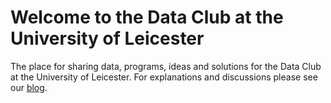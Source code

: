# Welcome to the Data Club at the University of Leicester

The place for sharing data, programs, ideas and solutions for the Data Club at the University of Leicester. For explanations and discussions please see our [blog](https://leicester.data.blog).


